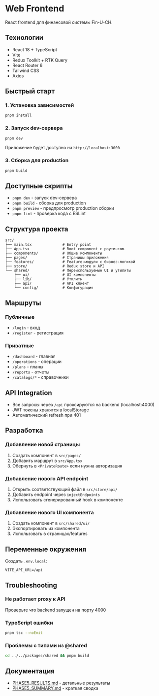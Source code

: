 # Web Frontend

React frontend для финансовой системы Fin-U-CH.

## Технологии

- React 18 + TypeScript
- Vite
- Redux Toolkit + RTK Query
- React Router 6
- Tailwind CSS
- Axios

## Быстрый старт

### 1. Установка зависимостей

```bash
pnpm install
```

### 2. Запуск dev-сервера

```bash
pnpm dev
```

Приложение будет доступно на `http://localhost:3000`

### 3. Сборка для production

```bash
pnpm build
```

## Доступные скрипты

- `pnpm dev` - запуск dev-сервера
- `pnpm build` - сборка для production
- `pnpm preview` - предпросмотр production сборки
- `pnpm lint` - проверка кода с ESLint

## Структура проекта

```
src/
├── main.tsx              # Entry point
├── App.tsx               # Root component с роутингом
├── components/           # Общие компоненты
├── pages/                # Страницы приложения
├── features/             # Feature-модули с бизнес-логикой
├── store/                # Redux store и API
└── shared/               # Переиспользуемые UI и утилиты
    ├── ui/               # UI компоненты
    ├── lib/              # Утилиты
    ├── api/              # API клиент
    └── config/           # Конфигурация
```

## Маршруты

### Публичные

- `/login` - вход
- `/register` - регистрация

### Приватные

- `/dashboard` - главная
- `/operations` - операции
- `/plans` - планы
- `/reports` - отчеты
- `/catalogs/*` - справочники

## API Integration

- Все запросы через `/api` проксируются на backend (localhost:4000)
- JWT токены хранятся в localStorage
- Автоматический refresh при 401

## Разработка

### Добавление новой страницы

1. Создать компонент в `src/pages/`
2. Добавить маршрут в `src/App.tsx`
3. Обернуть в `<PrivateRoute>` если нужна авторизация

### Добавление нового API endpoint

1. Открыть соответствующий файл в `src/store/api/`
2. Добавить endpoint через `injectEndpoints`
3. Использовать сгенерированный hook в компоненте

### Добавление нового UI компонента

1. Создать компонент в `src/shared/ui/`
2. Экспортировать из компонента
3. Использовать в страницах/features

## Переменные окружения

Создать `.env.local`:

```env
VITE_API_URL=/api
```

## Troubleshooting

### Не работает proxy к API

Проверьте что backend запущен на порту 4000

### TypeScript ошибки

```bash
pnpm tsc --noEmit
```

### Проблемы с типами из @shared

```bash
cd ../../packages/shared && pnpm build
```

## Документация

- [PHASE5_RESULTS.md](../../docs/PHASE5_RESULTS.md) - детальные результаты
- [PHASE5_SUMMARY.md](../../PHASE5_SUMMARY.md) - краткая сводка
